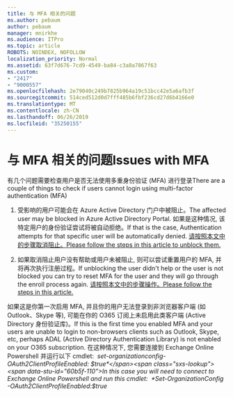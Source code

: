 ```yaml
---
title: 与 MFA 相关的问题
ms.author: pebaum
author: pebaum
manager: mnirkhe
ms.audience: ITPro
ms.topic: article
ROBOTS: NOINDEX, NOFOLLOW
localization_priority: Normal
ms.assetid: 63f7d676-7cd9-4549-ba84-c3a8a7867f63
ms.custom:
- "2417"
- "9000557"
ms.openlocfilehash: 2e79040c249b7825b964a19c51bcc42e5a6afb3f
ms.sourcegitcommit: 514ced512d0d7fff485b6fbf236cd27d6b4166e0
ms.translationtype: MT
ms.contentlocale: zh-CN
ms.lasthandoff: 06/26/2019
ms.locfileid: "35250155"
---
```

# <a name="issues-with-mfa"></a><span data-ttu-id="60b5f-102">与 MFA 相关的问题</span><span class="sxs-lookup"><span data-stu-id="60b5f-102">Issues with MFA</span></span>
<span data-ttu-id="60b5f-103">有几个问题需要检查用户是否无法使用多重身份验证 (MFA) 进行登录</span><span class="sxs-lookup"><span data-stu-id="60b5f-103">There are a couple of things to check if users cannot login using multi-factor authentication (MFA)</span></span>

1. <span data-ttu-id="60b5f-104">受影响的用户可能会在 Azure Active Directory 门户中被阻止。</span><span class="sxs-lookup"><span data-stu-id="60b5f-104">The affected user may be blocked in Azure Active Directory Portal.</span></span> <span data-ttu-id="60b5f-105">如果是这种情况, 该特定用户的身份验证尝试将被自动拒绝。</span><span class="sxs-lookup"><span data-stu-id="60b5f-105">If that is the case, Authentication attempts for that specific user will be automatically denied.</span></span> [<span data-ttu-id="60b5f-106">请按照本文中的步骤取消阻止。</span><span class="sxs-lookup"><span data-stu-id="60b5f-106">Please follow the steps in this article to unblock them.</span></span>](https://docs.microsoft.com/azure/active-directory/authentication/howto-mfa-mfasettings#block-and-unblock-users)

2. <span data-ttu-id="60b5f-107">如果取消阻止用户没有帮助或用户未被阻止, 则可以尝试重置用户的 MFA, 并将再次执行注册过程。</span><span class="sxs-lookup"><span data-stu-id="60b5f-107">If unblocking the user didn't help or the user is not blocked you can try to reset MFA for the user and they will go through the enroll process again.</span></span> [<span data-ttu-id="60b5f-108">请按照本文中的步骤操作。</span><span class="sxs-lookup"><span data-stu-id="60b5f-108">Please follow the steps in this article.</span></span>](https://docs.microsoft.com/azure/active-directory/authentication/howto-mfa-userdevicesettings#require-users-to-provide-contact-methods-again)

<span data-ttu-id="60b5f-109">如果这是你第一次启用 MFA, 并且你的用户无法登录到非浏览器客户端 (如 Outlook、Skype 等), 可能在你的 O365 订阅上未启用此类客户端 (Active Directory 身份验证库)。</span><span class="sxs-lookup"><span data-stu-id="60b5f-109">If this is the first time you enabled MFA and your users are unable to login to non-browsers clients such as Outlook, Skype, etc, perhaps ADAL (Active Directory Authentication Library) is not enabled on your O365 subscription.</span></span> <span data-ttu-id="60b5f-110">在这种情况下, 您需要连接到 Exchange Online Powershell 并运行以下 cmdlet:  *set-organizationconfig-OAuth2ClientProfileEnabled: $true*</span><span class="sxs-lookup"><span data-stu-id="60b5f-110">In this case you will need to connect to Exchange Online Powershell and run this cmdlet:  *Set-OrganizationConfig -OAuth2ClientProfileEnabled:$true*</span></span>